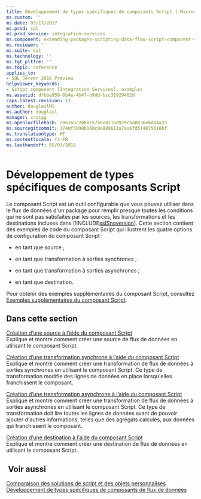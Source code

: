 ```yaml
---
title: Développement de types spécifiques de composants Script | Microsoft Docs
ms.custom: ''
ms.date: 03/17/2017
ms.prod: sql
ms.prod_service: integration-services
ms.component: extending-packages-scripting-data-flow-script-component-types
ms.reviewer: ''
ms.suite: sql
ms.technology: ''
ms.tgt_pltfrm: ''
ms.topic: reference
applies_to:
- SQL Server 2016 Preview
helpviewer_keywords:
- Script component [Integration Services], examples
ms.assetid: dfbbe959-6b4e-4b47-b9dd-bcc31929482d
caps.latest.revision: 13
author: douglaslMS
ms.author: douglasl
manager: craigg
ms.openlocfilehash: c0616bc2d80157b0e411bd929cba0836ebd84a33
ms.sourcegitcommit: 1740f3090b168c0e809611a7aa6fd514075616bf
ms.translationtype: HT
ms.contentlocale: fr-FR
ms.lasthandoff: 05/03/2018
---
```

# <a name="developing-specific-types-of-script-components"></a>Développement de types spécifiques de composants Script
  Le composant Script est un outil configurable que vous pouvez utiliser dans le flux de données d'un package pour remplir presque toutes les conditions qui ne sont pas satisfaites par les sources, les transformations et les destinations incluses dans [!INCLUDE[ssISnoversion](../../includes/ssisnoversion-md.md)]. Cette section contient des exemples de code du composant Script qui illustrent les quatre options de configuration du composant Script :  
  
-   en tant que source ;  
  
-   en tant que transformation à sorties synchrones ;  
  
-   en tant que transformation à sorties asynchrones ;  
  
-   en tant que destination.  
  
 Pour obtenir des exemples supplémentaires du composant Script, consultez [Exemples supplémentaires du composant Script](../../integration-services/extending-packages-scripting-data-flow-script-component-examples/additional-script-component-examples.md).  
  
## <a name="in-this-section"></a>Dans cette section  
 [Création d’une source à l’aide du composant Script](../../integration-services/extending-packages-scripting-data-flow-script-component-types/creating-a-source-with-the-script-component.md)  
 Explique et montre comment créer une source de flux de données en utilisant le composant Script.  
  
 [Création d’une transformation synchrone à l’aide du composant Script](../../integration-services/extending-packages-scripting-data-flow-script-component-types/creating-a-synchronous-transformation-with-the-script-component.md)  
 Explique et montre comment créer une transformation de flux de données à sorties synchrones en utilisant le composant Script. Ce type de transformation modifie des lignes de données en place lorsqu'elles franchissent le composant.  
  
 [Création d’une transformation asynchrone à l’aide du composant Script](../../integration-services/extending-packages-scripting-data-flow-script-component-types/creating-an-asynchronous-transformation-with-the-script-component.md)  
 Explique et montre comment créer une transformation de flux de données à sorties asynchrones en utilisant le composant Script. Ce type de transformation doit lire toutes les lignes de données avant de pouvoir ajouter d'autres informations, telles que des agrégats calculés, aux données qui franchissent le composant.  
  
 [Création d’une destination à l’aide du composant Script](../../integration-services/extending-packages-scripting-data-flow-script-component-types/creating-a-destination-with-the-script-component.md)  
 Explique et montre comment créer une destination de flux de données en utilisant le composant Script.  
  
## <a name="see-also"></a> Voir aussi  
 [Comparaison des solutions de script et des objets personnalisés](../../integration-services/extending-packages-scripting/comparing-scripting-solutions-and-custom-objects.md)   
 [Développement de types spécifiques de composants de flux de données](../../integration-services/extending-packages-custom-objects-data-flow-types/developing-specific-types-of-data-flow-components.md)  
  
  
